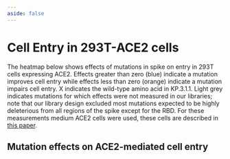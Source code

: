 ```yaml
---
aside: false
---
```


# Cell Entry in 293T-ACE2 cells

The heatmap below shows effects of mutations in spike on entry in 293T cells expressing ACE2. Effects greater than zero (blue) indicate a mutation improves cell entry while effects less than zero (orange) indicate a mutation impairs cell entry. X indicates the wild-type amino acid in KP.3.1.1. Light grey indicates mutations for which effects were not measured in our libraries; note that our library design excluded most mutations expected to be highly deleterious from all regions of the spike except for the RBD. For these measurements medium ACE2 cells were used, these cells are described in [this paper](https://www.mdpi.com/1999-4915/14/9/2061).


## Mutation effects on ACE2-mediated cell entry
<Figure caption="Effects of mutations on ACE2 entry in HEK 293T cells">
    <Altair :showShadow="true" :spec-url="'htmls/293T_ACE2_entry_func_effects.html'"></Altair>
</Figure>
